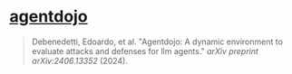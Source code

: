 # [agentdojo](https://arxiv.org/pdf/2406.13352)
> Debenedetti, Edoardo, et al. "Agentdojo: A dynamic environment to evaluate attacks and defenses for llm agents." *arXiv preprint arXiv:2406.13352* (2024).